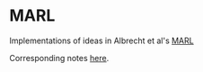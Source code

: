 # MARL
Implementations of ideas in Albrecht et al's [MARL](https://marl-book.com/)

Corresponding notes [here](https://bhoagsbargrill.com/latex/notes/MARL.pdf).
